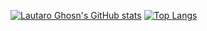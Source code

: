 [![Lautaro Ghosn's GitHub stats](https://github-readme-stats.vercel.app/api?username=LGhosn)](https://github.com/LGhosn/github-readme-stats)
[![Top Langs](https://github-readme-stats.vercel.app/api/top-langs/?username=LGhosn)](https://github.com/LGhosn/github-readme-stats)
